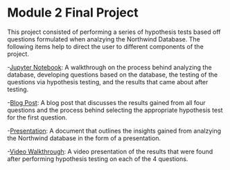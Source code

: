 

# Module 2 Final Project

This project consisted of performing a series of hypothesis tests based off questions formulated when analzying the Northwind Database. The following items help to direct the user to different components of the project. 

-[Jupyter Notebook](student.ipynb): A walkthrough on the process behind analyzing the database, developing questions based on the database, the testing of the questions via hypothesis testing, and the results that came about after testing. 

-[Blog Post](https://kahmadi94.medium.com/flatiron-data-science-module-2-project-75d56387778f): A blog post that discusses the results gained from all four questions and the process behind selecting the appropriate hypothesis test for the first question. 

-[Presentation](presentation.pdf): A document that outlines the insights gained from analzying the Northwind database in the form of a presentation. 

-[Video Walkthrough](https://drive.google.com/file/d/1FVwK6u7f3ofnqg9QjIkMXhlFsXGSLk13/view?usp=sharing): A video presentation of the results that were found after performing hypothesis testing on each of the 4 questions. 